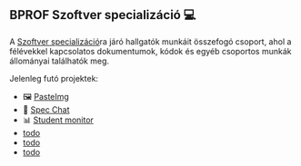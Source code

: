 ## BPROF Szoftver specializáció 💻
A [Szoftver specializáció](https://bprof-spec.github.io/)ra járó hallgatók munkáit összefogó csoport, ahol a félévekkel kapcsolatos dokumentumok, kódok és egyéb csoportos munkák állományai találhatók meg.

Jelenleg futó projektek:
- 🖼 [PasteImg](https://github.com/bprof-spec-codes/pasteimg)
- 💭 [Spec Chat](https://github.com/bprof-spec-codes/specchat)
- 📊 [Student monitor](https://github.com/bprof-spec-codes/studmon)
- [todo](#)
- [todo](#)
- [todo](#)

